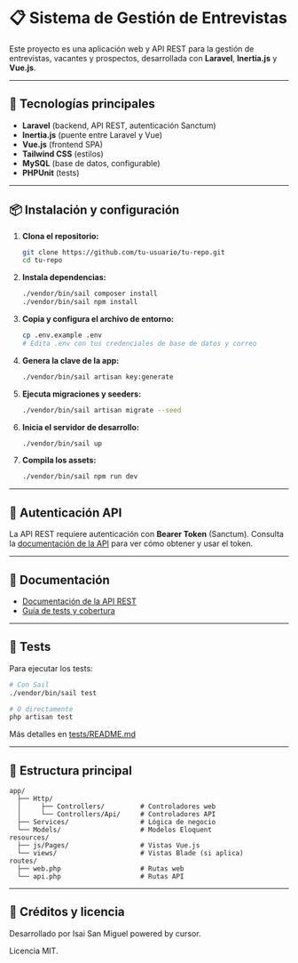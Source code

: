 # 📋 Sistema de Gestión de Entrevistas

Este proyecto es una aplicación web y API REST para la gestión de entrevistas, vacantes y prospectos, desarrollada con **Laravel**, **Inertia.js** y **Vue.js**.

---

## 🚀 Tecnologías principales
- **Laravel** (backend, API REST, autenticación Sanctum)
- **Inertia.js** (puente entre Laravel y Vue)
- **Vue.js** (frontend SPA)
- **Tailwind CSS** (estilos)
- **MySQL** (base de datos, configurable)
- **PHPUnit** (tests)

---

## 📦 Instalación y configuración

1. **Clona el repositorio:**
   ```bash
   git clone https://github.com/tu-usuario/tu-repo.git
   cd tu-repo
   ```

2. **Instala dependencias:**
   ```bash
   ./vendor/bin/sail composer install
   ./vendor/bin/sail npm install
   ```

3. **Copia y configura el archivo de entorno:**
   ```bash
   cp .env.example .env
   # Edita .env con tus credenciales de base de datos y correo
   ```

4. **Genera la clave de la app:**
   ```bash
   ./vendor/bin/sail artisan key:generate
   ```

5. **Ejecuta migraciones y seeders:**
   ```bash
   ./vendor/bin/sail artisan migrate --seed
   ```

6. **Inicia el servidor de desarrollo:**
   ```bash
   ./vendor/bin/sail up
   ```

7. **Compila los assets:**
   ```bash
   ./vendor/bin/sail npm run dev
   ```

---

## 🔐 Autenticación API

La API REST requiere autenticación con **Bearer Token** (Sanctum). Consulta la [documentación de la API](API_DOCUMENTATION.md#autenticación) para ver cómo obtener y usar el token.

---

## 📖 Documentación

- [Documentación de la API REST](API_DOCUMENTATION.md)
- [Guía de tests y cobertura](./tests/README.md)

---

## 🧪 Tests

Para ejecutar los tests:
```bash
# Con Sail
./vendor/bin/sail test

# O directamente
php artisan test
```

Más detalles en [tests/README.md](./tests/README.md)

---

## 📂 Estructura principal

```
app/
  ├── Http/
  │     ├── Controllers/         # Controladores web
  │     └── Controllers/Api/     # Controladores API
  ├── Services/                  # Lógica de negocio
  └── Models/                    # Modelos Eloquent
resources/
  ├── js/Pages/                  # Vistas Vue.js
  └── views/                     # Vistas Blade (si aplica)
routes/
  ├── web.php                    # Rutas web
  └── api.php                    # Rutas API
```

---

## 📝 Créditos y licencia

Desarrollado por Isai San Miguel powered by cursor.

Licencia MIT.
